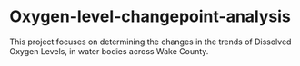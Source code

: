 # Oxygen-level-changepoint-analysis
This project focuses on determining the changes in the trends of Dissolved Oxygen Levels, in water bodies across Wake County.
